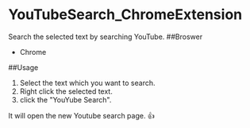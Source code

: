 # YouTubeSearch_ChromeExtension
Search the selected text by searching YouTube.
##Broswer
- Chrome

##Usage
1. Select the text which you want to search.
2. Right click the selected text.
3. click the "YouYube Search".

It will open the new Youtube search page. :thumbsup:
